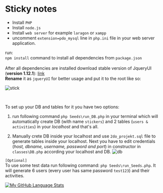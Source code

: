 # Sticky notes

- Install ```PHP```
- Install ```node.js```
- Install ```web server``` for example ```laragon``` or ```xampp```
- uncomment ```extension=pdo_mysql``` line in ```php.ini``` file in your web server application.

run:<br>
```npm install``` command to install all dependencies from ```package.json```
<br>
<br>
After all dependencies are installed download stable version of JqueryUI (<strong>version 1.12.1</strong>): <a href="https://jqueryui.com/download/all/">link</a>
<br><strong>Rename</strong> it as ```jqueryUI``` for better usage and put it to the root like so:
<br>

![stick](https://user-images.githubusercontent.com/41372194/137268733-7d1db3ec-dd30-413d-b6d4-3b4e7b332b1b.PNG)

<br>

To set up your DB and tables for it you have two options:
1) run following command ```php Seeds\run_DB.php``` in your terminal which will automatically create DB (with name ```stickers```) and 2 tables (```users & activities```) in your <i>localhost</i> and that's all.

2) Manually crete DB inside your localhost and use ```2do_projekt.sql``` file to generate tables inside your localhost. Next you have to edit credentials (<i>host, dbname, username, password and port</i>) in constructor in ```classes\DB.php``` according your localhost and DB. ![db](https://user-images.githubusercontent.com/41372194/139012078-d65eda0c-b636-4e33-bfd0-8b753c940a1b.PNG)

```[Optional]```<br>
To use some test data run following command: ```php Seeds\run_Seeds.php```. It will generate 6 users (every user has same password ```test123```) and their activities.
<br>

[![My GitHub Language Stats](https://github-readme-stats.vercel.app/api/top-langs/?username=Bravcoveoko&langs_count=8&theme=tokyonight)]()
